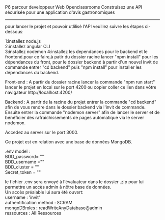 P6 parcour developpeur Web Openclassrooms Construisez une API sécurisée pour une application d'avis gastronomiques

______________________________________________________________________________
pour lancer le projet et pouvoir utlilisé l'API veuillez suivre les étapes ci-dessous:

1:installez node.js  
2:installez angular CLI  
3:installez nodemon 
4:installez les dependances pour le backend et le frontend.pour ce faire,à patir du dossier racine lancer "npm install" pour les dépendances du front,
pour le dossier backend à partir d'un nouvel invit de commande entrer "cd backend" puis "npm install" pour installer les dépendances du backend.

Front-end : A partir du dossier racine lancer la commande "npm run start"
lancer le projet en local sur le port 4200 ou copier coller ce lien dans vôtre navigateur http://localhost:4200/

Backend : A partir de la racine du projet entrer la commande "cd backend" afin de vous rendre dans le dossier backend via l'invit de commande.
Ensuite entrer la commande "nodemon server" afin de lancer le server et de bénéficier des rafraichissements de pages automatique via le server nodemon.

Accedez au server sur le port 3000.

Ce projet est en relation avec une base de données MongoDB.

.env model :   
BDD_password= ""  
BDD_username =""  
BDD_cluster = ""  
Secret_token = ""  

le fichier .env sera envoyé à l'évaluateur dans le dossier .zip pour lui permettre un accès admin à nôtre base de données.  
Un accès préalable lui aura été ouvert:  
 username : 'invit'  
 authentification method : SCRAM   
 mongoDBroles : readWriteAnyDatabase@admin  
 ressources : All Ressources  


